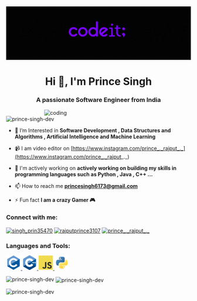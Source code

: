 ![logo](https://github.com/Prince-Singh-Dev/Prince-Singh-Dev/blob/main/banner.gif)
<h1 align="center">Hi 👋, I'm Prince Singh</h1>
<h3 align="center">A passionate Software Engineer from India</h3>

<img align="right" alt="coding" width="400" src="https://gifdb.com/images/file/animated-programmer-guy-coding-790a0bs8e8thpisg.gif">

<p align="left"> <img src="https://komarev.com/ghpvc/?username=prince-singh-dev&label=Profile%20views&color=0e75b6&style=flat" alt="prince-singh-dev" /> </p>

- 🌱 I’m Interested in **Software Development , Data Structures and Algorithms , Artificial Intelligence and Machine Learning**

- 📹 I am video editor on [https://www.instagram.com/prince_._rajput_._](https://www.instagram.com/prince_._rajput_._)

- 💬 I'm actively working on **actively working on building my skills in programming languages such as Python , Java , C++ ...**

- 📫 How to reach me **princesingh6173@gmail.com**

- ⚡ Fun fact **I am a crazy Gamer 🎮**

<h3 align="left">Connect with me:</h3>
<p align="left">
<a href="https://twitter.com/singh_prin35470" target="blank"><img align="center" src="https://raw.githubusercontent.com/rahuldkjain/github-profile-readme-generator/master/src/images/icons/Social/twitter.svg" alt="singh_prin35470" height="30" width="40" /></a>
<a href="https://fb.com/rajputprince3107" target="blank"><img align="center" src="https://raw.githubusercontent.com/rahuldkjain/github-profile-readme-generator/master/src/images/icons/Social/facebook.svg" alt="rajputprince3107" height="30" width="40" /></a>
<a href="https://instagram.com/prince_._rajput_._" target="blank"><img align="center" src="https://raw.githubusercontent.com/rahuldkjain/github-profile-readme-generator/master/src/images/icons/Social/instagram.svg" alt="prince_._rajput_._" height="30" width="40" /></a>
</p>

<h3 align="left">Languages and Tools:</h3>
<p align="left"> <a href="https://www.cprogramming.com/" target="_blank" rel="noreferrer"> <img src="https://raw.githubusercontent.com/devicons/devicon/master/icons/c/c-original.svg" alt="c" width="40" height="40"/> </a> <a href="https://www.w3schools.com/cpp/" target="_blank" rel="noreferrer"> <img src="https://raw.githubusercontent.com/devicons/devicon/master/icons/cplusplus/cplusplus-original.svg" alt="cplusplus" width="40" height="40"/> </a> <a href="https://developer.mozilla.org/en-US/docs/Web/JavaScript" target="_blank" rel="noreferrer"> <img src="https://raw.githubusercontent.com/devicons/devicon/master/icons/javascript/javascript-original.svg" alt="javascript" width="40" height="40"/> </a> <a href="https://www.python.org" target="_blank" rel="noreferrer"> <img src="https://raw.githubusercontent.com/devicons/devicon/master/icons/python/python-original.svg" alt="python" width="40" height="40"/> </a> </p>

<p><img align="left" src="https://github-readme-stats.vercel.app/api/top-langs?username=prince-singh-dev&show_icons=true&locale=en&layout=compact" alt="prince-singh-dev" /></p>

<p>&nbsp;<img align="center" src="https://github-readme-stats.vercel.app/api?username=prince-singh-dev&show_icons=true&locale=en" alt="prince-singh-dev" /></p>

<p><img align="center" src="https://github-readme-streak-stats.herokuapp.com/?user=prince-singh-dev&" alt="prince-singh-dev" /></p>
